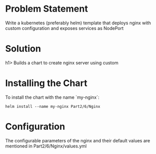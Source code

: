 <h1>Problem Statement</h1>
Write a kubernetes (preferably helm) template that deploys nginx with custom configuration and exposes services as NodePort

<h1>Solution</h1>h1>
Builds a chart to create nginx server using custom

<h1>Installing the Chart</h1>
To install the chart with the name `my-nginx`:

```helm install --name my-nginx Part2/6/Nginx```

<h1>Configuration</h1>
The configurable parameters of the nginx and their default values are mentioned in Part2/6/Nginx/values.yml